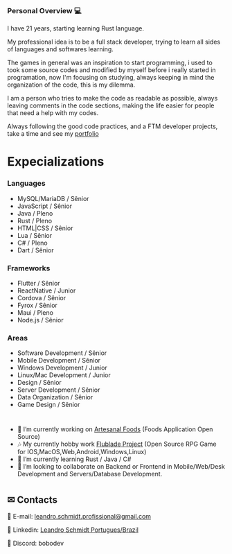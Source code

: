 ### Personal Overview 💻

I have 21 years, starting learning Rust language.

My professional idea is to be a full stack developer, trying to learn all sides of languages and softwares learning.

The games in general was an inspiration to start programming, i used to took some source codes and modified by myself before i really started in programation, now I'm focusing on studying, always keeping in mind the organization of the code, this is my dilemma.

I am a person who tries to make the code as readable as possible, always leaving comments in the code sections, making the life easier for people that need a help with my codes.

Always following the good code practices, and a FTM developer projects, take a time and see my [portfolio](http://leandrothedev.duckdns.org:7878)

#
# Expecializations
### Languages
- MySQL/MariaDB / Sênior
- JavaScript / Sênior
- Java / Pleno
- Rust / Pleno
- HTML|CSS / Sênior
- Lua / Sênior
- C# / Pleno
- Dart / Sênior

### Frameworks
- Flutter / Sênior
- ReactNative / Junior
- Cordova / Sênior
- Fyrox / Sênior
- Maui / Pleno
- Node.js / Sênior

### Areas
- Software Development / Sênior
- Mobile Development / Sênior
- Windows Development / Junior
- Linux/Mac Development / Junior
- Design / Sênior
- Server Development / Sênior
- Data Organization / Sênior
- Game Design / Sênior

#
- 👷 I’m currently working on [Artesanal Foods](https://github.com/LeandroTheDev/artesanal_foods) (Foods Application Open Source)
- 🎶 My currently hobby work [Flublade Project](https://github.com/LeandroTheDev/flublade_project) (Open Source RPG Game for IOS,MacOS,Web,Android,Windows,Linux)
- 📖 I’m currently learning Rust / Java / C#
- 👯 I’m looking to collaborate on Backend or Frontend in Mobile/Web/Desk Development and Servers/Database Development.
#
## ✉ Contacts
📩 E-mail: leandro.schmidt.profissional@gmail.com

📠 Linkedin: [Leandro Schmidt Portugues/Brazil](https://www.linkedin.com/in/leandrothedev/)

💬 Discord: bobodev
